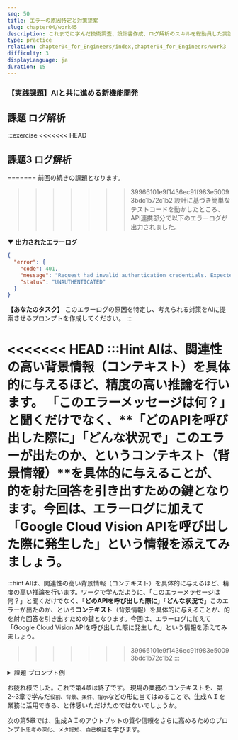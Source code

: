 ```yaml
---
seq: 50
title: エラーの原因特定と対策提案
slug: chapter04/work45
description: これまでに学んだ技術調査、設計書作成、ログ解析のスキルを総動員した実践的な課題に取り組む
type: practice
relation: chapter04_for_Engineers/index,chapter04_for_Engineers/work3
difficulty: 3
displayLanguage: ja
duration: 15
---
```


### 【実践課題】AIと共に進める新機能開発

## 課題 ログ解析
:::exercise
<<<<<<< HEAD
## 課題3 ログ解析
=======
前回の続きの課題となります。
>>>>>>> 39966101e9f1436ec91f983e50093bdc1b72c1b2
設計に基づき簡単なテストコードを動かしたところ、API連携部分で以下のエラーログが出力されました。

**▼ 出力されたエラーログ**
```json
{
  "error": {
    "code": 401,
    "message": "Request had invalid authentication credentials. Expected OAuth 2 access token, login cookie or other valid authentication credential. See [https://developers.google.com/identity/sign-in/web/devconsole-project](https://developers.google.com/identity/sign-in/web/devconsole-project).",
    "status": "UNAUTHENTICATED"
  }
}
```

**【あなたのタスク】**
このエラーログの原因を特定し、考えられる対策をAIに提案させるプロンプトを作成してください。
:::

<<<<<<< HEAD
:::Hint
AIは、関連性の高い背景情報（コンテキスト）を具体的に与えるほど、精度の高い推論を行います。
「このエラーメッセージは何？」と聞くだけでなく、**「どのAPIを呼び出した際に」「どんな状況で」**このエラーが出たのか、という**コンテキスト（背景情報）**を具体的に与えることが、的を射た回答を引き出すための鍵となります。今回は、エラーログに加えて「Google Cloud Vision APIを呼び出した際に発生した」という情報を添えてみましょう。
=======
:::hint
AIは、関連性の高い背景情報（コンテキスト）を具体的に与えるほど、精度の高い推論を行います。ワークで学んだように、「このエラーメッセージは何？」と聞くだけでなく、「**どのAPIを呼び出した際に**」「**どんな状況で**」このエラーが出たのか、という**コンテキスト**（背景情報）を具体的に与えることが、的を射た回答を引き出すための鍵となります。今回は、エラーログに加えて「Google Cloud Vision APIを呼び出した際に発生した」という情報を添えてみましょう。
>>>>>>> 39966101e9f1436ec91f983e50093bdc1b72c1b2
:::

<details>
<summary>課題 プロンプト例</summary>

```markdown
あなたは、クラウドAPI連携のトラブルシューティングを専門とするエンジニアです。
以下のエラーログについて、原因と解決策を分析してください。

# コンテキスト
- Google Cloud Vision API を呼び出した際に、このエラーレスポンスが返ってきました。

# エラーログ
{
  "error": {
    "code": 401,
    "message": "Request had invalid authentication credentials. Expected OAuth 2 access token, login cookie or other valid authentication credential. See https://developers.google.com/identity/sign-in/web/devconsole-project.",
    "status": "UNAUTHENTICATED"
  }
}
# 指示
このエラーの原因として考えられることを、箇条書きで複数挙げてください。また、それぞれの原因に対する具体的な解決策も提示してください。
```

</details>

お疲れ様でした。これで第4章は終了です。
現場の業務のコンテキストを、第2~3章で学んだ`役割、背景、条件、指示`などの形に当てはめることで、生成ＡＩを業務に活用できる、と体感いただけたのではないでしょうか。

次の第5章では、生成ＡＩのアウトプットの質や信頼をさらに高めるためのプロンプト`思考の深化`、`メタ認知`、`自己検証`を学びます。